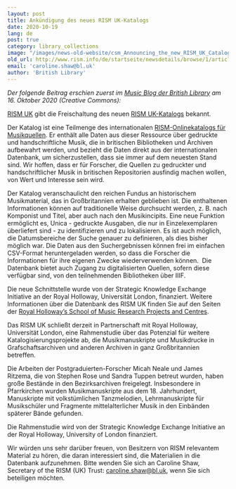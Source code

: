 ```yaml
---
layout: post
title: Ankündigung des neues RISM UK-Katalogs
date: 2020-10-19
lang: de
post: true
category: library_collections
image: "/images/news-old-website/csm_Announcing_the_new_RISM_UK_Catalogue_8cfc511743.jpg"
old_url: http://www.rism.info/de/startseite/newsdetails/browse/1/article/64/announcing-the-new-rism-uk-catalogue.html
email: 'caroline.shaw@bl.uk'
author: 'British Library'
---
```


_Der folgende Beitrag erschien zuerst im [Music Blog der British Library](https://blogs.bl.uk/music/2020/10/announcing-the-new-rism-uk-catalogue.html) am 16. Oktober 2020 (Creative Commons):&nbsp;_   
  
[RISM UK](http://rism.org.uk/) gibt die Freischaltung des neuen [RISM UK-Katalogs](http://uk.rism-ch.org/catalog) bekannt.

Der Katalog ist eine Teilmenge des internationalen [RISM-Onlinekatalogs für Musikquellen](/index.html). Er enthält alle Daten aus dieser Ressource über gedruckte und handschriftliche Musik, die in britischen Bibliotheken und Archiven aufbewahrt werden, und bezieht die Daten direkt aus der internationalen Datenbank, um sicherzustellen, dass sie immer auf dem neuesten Stand sind. Wir hoffen, dass er für Forscher, die Quellen zu gedruckter und handschriftlicher Musik in britischen Repositorien ausfindig machen wollen, von Wert und Interesse sein wird.

Der Katalog veranschaulicht den reichen Fundus an historischem Musikmaterial, das in Großbritannien erhalten geblieben ist. Die enthaltenen Informationen können auf traditionelle Weise durchsucht werden, z. B. nach Komponist und Titel, aber auch nach den Musikincipits. Eine neue Funktion ermöglicht es, Unica - gedruckte Ausgaben, die nur in Einzelexemplaren überliefert sind - zu identifizieren und zu lokalisieren. Es ist auch möglich, die Datumsbereiche der Suche genauer zu definieren, als dies bisher möglich war. Die Daten aus den Suchergebnissen können frei im einfachen CSV-Format heruntergeladen werden, so dass die Forscher die Informationen für ihre eigenen Zwecke wiederverwenden können.&nbsp; Die Datenbank bietet auch Zugang zu digitalisierten Quellen, sofern diese verfügbar sind, von den teilnehmenden Bibliotheken über IIIF.

Die neue Schnittstelle wurde von der Strategic Knowledge Exchange Initiative an der Royal Holloway, Universität London, finanziert. Weitere Informationen über die Datenbank des RISM UK finden Sie auf den Seiten der [Royal Holloway’s School of Music Research Projects and Centres](https://royalholloway.ac.uk/research-and-teaching/departments-and-schools/music/research/research-projects-and-centres/rism-uk-database/).

Das RISM UK schließt derzeit in Partnerschaft mit Royal Holloway, Universität London, eine Rahmenstudie über das Potenzial für weitere Katalogisierungsprojekte ab, die Musikmanuskripte und Musikdrucke in Grafschaftsarchiven und anderen Archiven in ganz Großbritannien betreffen.

Die Arbeiten der Postgraduierten-Forscher Micah Neale und James Ritzema, die von Stephen Rose und Sandra Tuppen betreut wurden, haben große Bestände in den Bezirksarchiven freigelegt. Insbesondere in Pfarrkirchen wurden Musikmanuskripte aus dem 18. Jahrhundert, Manuskripte mit volkstümlichen Tanzmelodien, Lehrmanuskripte für Musikschüler und Fragmente mittelalterlicher Musik in den Einbänden späterer Bände gefunden.

Die Rahmenstudie wird von der Strategic Knowledge Exchange Initiative an der Royal Holloway, University of London finanziert.

Wir würden uns sehr darüber freuen, von Besitzern von RISM relevantem Material zu hören, die daran interessiert sind, die Materialien in die Datenbank aufzunehmen. Bitte wenden Sie sich an Caroline Shaw, Secretary of the RISM (UK) Trust: [caroline.shaw@bl.uk](mailto:caroline.shaw@bl.uk), wenn Sie sich beteiligen möchten.

